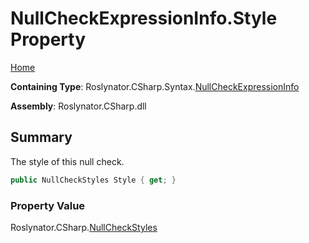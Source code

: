 <a name="_top"></a>

# NullCheckExpressionInfo\.Style Property

[Home](../../../../../README.md#_top)

**Containing Type**: Roslynator\.CSharp\.Syntax\.[NullCheckExpressionInfo](../README.md#_top)

**Assembly**: Roslynator\.CSharp\.dll

## Summary

The style of this null check\.

```csharp
public NullCheckStyles Style { get; }
```

### Property Value

Roslynator\.CSharp\.[NullCheckStyles](../../../NullCheckStyles/README.md#_top)

